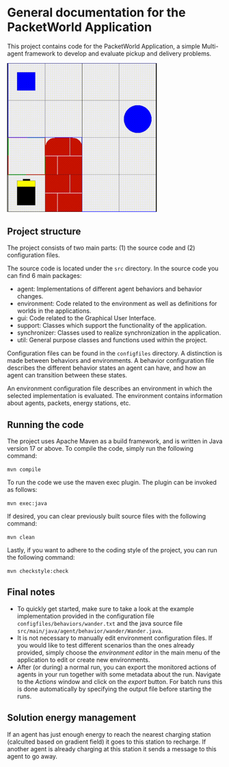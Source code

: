 
# General documentation for the PacketWorld Application

This project contains code for the PacketWorld Application, a simple Multi-agent framework to develop and evaluate pickup and delivery problems.

<img src="/res/packetworld.gif" alt="The Packet World" width="350">

[//]: # (![The Packet World]&#40;/res/packetworld.gif&#41;)

## Project structure

The project consists of two main parts: (1) the source code and (2) configuration files.


The source code is located under the `src` directory. In the source code you can find 6 main packages:

- agent: Implementations of different agent behaviors and behavior changes.
- environment: Code related to the environment as well as definitions for worlds in the applications.
- gui: Code related to the Graphical User Interface.
- support: Classes which support the functionality of the application.
- synchronizer: Classes used to realize synchronization in the application.
- util: General purpose classes and functions used within the project.


Configuration files can be found in the `configfiles` directory.
A distinction is made between behaviors and environments. 
A behavior configuration file describes the different behavior states an agent can have, and how an agent can transition between these states.

An environment configuration file describes an environment in which the selected implementation is evaluated. The environment contains information about agents, packets, energy stations, etc.

## Running the code

The project uses Apache Maven as a build framework, and is written in Java version 17 or above. To compile the code, simply run the following command:

`mvn compile`

To run the code we use the maven exec plugin. The plugin can be invoked as follows:

`mvn exec:java`

If desired, you can clear previously built source files with the following command:

`mvn clean`

Lastly, if you want to adhere to the coding style of the project, you can run the following command:

`mvn checkstyle:check`


## Final notes

- To quickly get started, make sure to take a look at the example implementation provided in the configuration file `configfiles/behaviors/wander.txt` and the java source file `src/main/java/agent/behavior/wander/Wander.java`.
- It is not necessary to manually edit environment configuration files. If you would like to test different scenarios than the ones already provided, 
simply choose the _environment editor_ in the main menu of the application to edit or create new environments.
- After (or during) a normal run, you can export the monitored actions of agents in your run together with some metadata about the run. Navigate to the _Actions_ window and click on the _export_ button. For batch runs this is done automatically by specifying the output file before starting the runs.

## Solution energy management

If an agent has just enough energy to reach the nearest charging station (calculted based on gradient field) it goes to this station to recharge. If another agent is already charging at this station it sends a message to this agent to go away.
